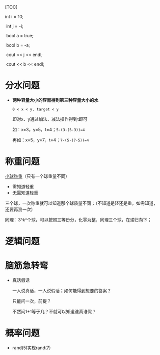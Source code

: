 [TOC]

int i = 10;

​    int j = -i;

​    bool a = true;

​    bool b = -a;

​    cout << j << endl;

​    cout << b << endl;



# 分水问题

- **两种容量大小的容器得到第三种容量大小的水**

  `0 < x < y, target < y`

  即对x、y通过加法、减法操作得到t即可

  如：x=3，y=5，t=4；`5-(3-(5-3))=4`

  再如：x=5，y=7，t=4；`7-(5-(7-5))=4`



# 称重问题

[小球称重](https://blog.csdn.net/weixin_42056422/article/details/107555654?spm=1001.2101.3001.6650.1&utm_medium=distribute.pc_relevant.none-task-blog-2%7Edefault%7EBlogCommendFromBaidu%7Edefault-1-107555654-blog-51747591.pc_relevant_aa&depth_1-utm_source=distribute.pc_relevant.none-task-blog-2%7Edefault%7EBlogCommendFromBaidu%7Edefault-1-107555654-blog-51747591.pc_relevant_aa&utm_relevant_index=2)（只有一个球重量不同）

- 需知道轻重
- 无需知道轻重

三个球，一次称重就可以知道那个球质量不同；（不知道是轻还是重，如需知道，还要再测一次）

同理：3^k^个球，可以按照三等份分，化零为整，同理三个球，在递归向下；



# 逻辑问题



# 脑筋急转弯

- 真话假话

  一人说真话，一人说假话；如何能得到想要的答案？

  只能问一次，前提？

  不然问1+1等于几？不就可以知道谁真谁假？



# 概率问题

- rand(5)实现rand(7)